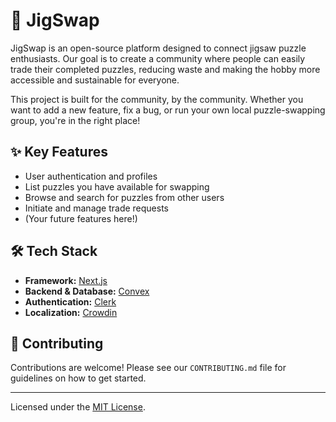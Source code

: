 # 🧩 JigSwap

JigSwap is an open-source platform designed to connect jigsaw puzzle
enthusiasts. Our goal is to create a community where people can easily
trade their completed puzzles, reducing waste and making the hobby more
accessible and sustainable for everyone.

This project is built for the community, by the community. Whether you
want to add a new feature, fix a bug, or run your own local puzzle-swapping
group, you're in the right place!

## ✨ Key Features

-   User authentication and profiles
-   List puzzles you have available for swapping
-   Browse and search for puzzles from other users
-   Initiate and manage trade requests
-   (Your future features here!)

## 🛠️ Tech Stack

-   **Framework:** [Next.js](https://nextjs.org/)
-   **Backend & Database:** [Convex](https://www.convex.dev/)
-   **Authentication:** [Clerk](https://clerk.com/)
-   **Localization:** [Crowdin](https://crowdin.com/)

## 🤝 Contributing

Contributions are welcome! Please see our `CONTRIBUTING.md` file for
guidelines on how to get started.

---

Licensed under the [MIT License](LICENSE).
